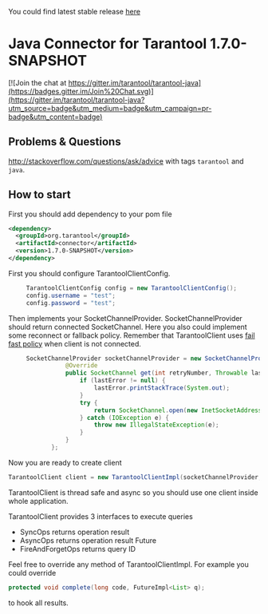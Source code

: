 You could find latest stable release [here](https://github.com/tarantool/tarantool-java/blob/connector-1.6.7/)

# Java Connector for Tarantool 1.7.0-SNAPSHOT

[![Join the chat at https://gitter.im/tarantool/tarantool-java](https://badges.gitter.im/Join%20Chat.svg)](https://gitter.im/tarantool/tarantool-java?utm_source=badge&utm_medium=badge&utm_campaign=pr-badge&utm_content=badge)

## Problems & Questions
http://stackoverflow.com/questions/ask/advice with tags `tarantool` and `java`.

## How to start

First you should add dependency to your pom file
```xml
<dependency>
  <groupId>org.tarantool</groupId>
  <artifactId>connector</artifactId>
  <version>1.7.0-SNAPSHOT</version>
</dependency>
```
First you should configure TarantoolClientConfig.

```java
     TarantoolClientConfig config = new TarantoolClientConfig();
     config.username = "test";
     config.password = "test";
```

Then implements your SocketChannelProvider. SocketChannelProvider should return connected SocketChannel.
Here you also could implement some reconnect or fallback policy. Remember that TarantoolClient uses [fail fast
policy](https://en.wikipedia.org/wiki/Fail-fast) when client is not connected.


```java
     SocketChannelProvider socketChannelProvider = new SocketChannelProvider() {
                @Override
                public SocketChannel get(int retryNumber, Throwable lastError) {
                    if (lastError != null) {
                        lastError.printStackTrace(System.out);
                    }
                    try {
                        return SocketChannel.open(new InetSocketAddress("localhost", 3301));
                    } catch (IOException e) {
                        throw new IllegalStateException(e);
                    }
                }
            };
```

Now you are ready to create client
```java
TarantoolClient client = new TarantoolClientImpl(socketChannelProvider, config);
```

TarantoolClient is thread safe and async so you should use one client inside whole application. 

TarantoolClient provides 3 interfaces to execute queries

* SyncOps returns operation result
* AsyncOps returns operation result Future
* FireAndForgetOps returns query ID


Feel free to override any method of TarantoolClientImpl. For example you
could override 
```java
protected void complete(long code, FutureImpl<List> q);
```
to hook all results.




